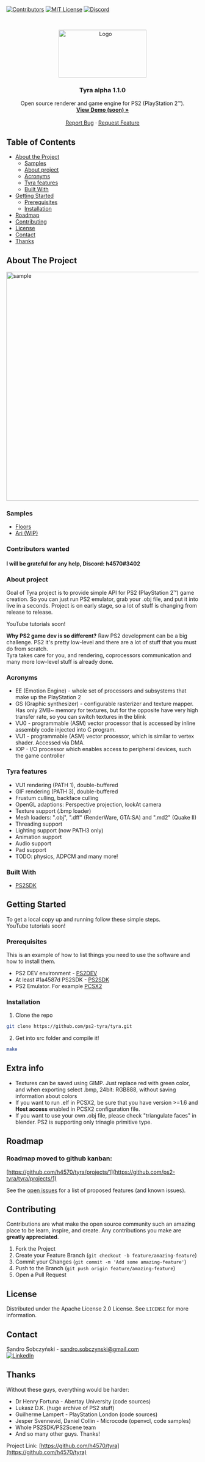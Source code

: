 [![Contributors][contributors-shield]][contributors-url]
[![MIT License][license-shield]][license-url]
[![Discord](https://img.shields.io/discord/652861436992946216?logo=discord)](https://discord.gg/7dCr6ThSN5)

<br />
<p align="center">
  <a href="https://github.com/h4570/tyra">
    <img src="http://allvectorlogo.com/img/2016/05/ps2-logo.png" alt="Logo" width="230" height="125">
  </a>

  <h3 align="center">Tyra alpha 1.1.0</h3>

  <p align="center">
    Open source renderer and game engine for PS2 (PlayStation 2™).
    <br />
    <a href="https://www.youtube.com/"><strong>View Demo (soon) »</strong></a>
    <br />
    <br />
    <a href="https://github.com/h4570/tyra/issues">Report Bug</a>
    ·
    <a href="https://github.com/h4570/tyra/issues">Request Feature</a>
  </p>
</p>  

## Table of Contents  

* [About the Project](#about-the-project) 
  * [Samples](#samples) 
  * [About project](#about-project) 
  * [Acronyms](#acronyms) 
  * [Tyra features](#tyra-features) 
  * [Built With](#built-with) 
* [Getting Started](#getting-started) 
  * [Prerequisites](#prerequisites) 
  * [Installation](#installation) 
* [Roadmap](#roadmap) 
* [Contributing](#contributing) 
* [License](#license) 
* [Contact](#contact) 
* [Thanks](#thanks) 

## About The Project  

<img src="http://apgcglz.cluster028.hosting.ovh.net/tyra/1.1.0/tyra.gif" alt="sample" width="600" height="auto">

### Samples
* [Floors](https://github.com/h4570/tyra/tree/master/src/samples/floors) 
* [Ari (WIP)](https://github.com/h4570/tyra/tree/master/src/samples/ari) 

### Contributors wanted
#### I will be grateful for any help, Discord: h4570#3402  
  
### About project
Goal of Tyra project is to provide simple API for PS2 (PlayStation 2™) game creation. So you can just run PS2 emulator, grab your .obj file, and put it into live in a seconds. Project is on early stage, so a lot of stuff is changing from release to release.  
 
YouTube tutorials soon!  
  
**Why PS2 game dev is so different?** Raw PS2 development can be a big challenge. PS2 it's pretty low-level and there are a lot of stuff that you must do from scratch.  
Tyra takes care for you, and rendering, coprocessors communication and many more low-level stuff is already done.

### Acronyms 
* EE (Emotion Engine) - whole set of processors and subsystems that make up the PlayStation 2 
* GS (Graphic synthesizer) - configurable rasterizer and texture mapper. Has only 2MB~ memory for textures, but for the opposite have very high transfer rate, so you can switch textures in the blink 
* VU0 - programmable (ASM) vector processor that is accessed by inline assembly code injected into C program.  
* VU1 - programmable (ASM) vector processor, which is similar to vertex shader. Accessed via DMA.  
* IOP - I/O processor which enables access to peripheral devices, such the game controller  

### Tyra features
* VU1 rendering (PATH 1), double-buffered  
* GIF rendering (PATH 3), double-buffered    
* Frustum culling, backface culling  
* OpenGL adaptions: Perspective projection, lookAt camera  
* Texture support (.bmp loader)  
* Mesh loaders: ".obj", ".dff" (RenderWare, GTA:SA) and ".md2" (Quake II) 
* Threading support 
* Lighting support (now PATH3 only)  
* Animation support 
* Audio support 
* Pad support 
* TODO: physics, ADPCM and many more!  

### Built With  

* [PS2SDK](https://github.com/ps2dev/ps2sdk)  

## Getting Started  

To get a local copy up and running follow these simple steps.  
YouTube tutorials soon!

### Prerequisites 

This is an example of how to list things you need to use the software and how to install them.  
* PS2 DEV environment - [PS2DEV](https://github.com/ps2dev/ps2dev)  
* At least #1a4587d PS2SDK - [PS2SDK](https://github.com/ps2dev/ps2sdk) 
* PS2 Emulator. For example [PCSX2](https://pcsx2.net/) 

### Installation  

1. Clone the repo 
```sh
git clone https://github.com/ps2-tyra/tyra.git
```
2. Get into src folder and compile it!  
```sh
make
```  

## Extra info 
* Textures can be saved using GIMP. Just replace red with green color, and when exporting select .bmp, 24bit: RGB888, without saving information about colors 
* If you want to run .elf in PCSX2, be sure that you have version >=1.6 and **Host access** enabled in PCSX2 configuration file.  
* If you want to use your own .obj file, please check "triangulate faces" in blender. PS2 is supporting only trinagle primitive type. 

## Roadmap  

### Roadmap moved to github kanban:  
[https://github.com/h4570/tyra/projects/1](https://github.com/ps2-tyra/tyra/projects/1)  


See the [open issues](https://github.com/h4570/tyra/issues) for a list of proposed features (and known issues). 

## Contributing 

Contributions are what make the open source community such an amazing place to be learn, inspire, and create. Any contributions you make are **greatly appreciated**. 

1. Fork the Project 
2. Create your Feature Branch (`git checkout -b feature/amazing-feature`)  
3. Commit your Changes (`git commit -m 'Add some amazing-feature'`)  
4. Push to the Branch (`git push origin feature/amazing-feature`)  
5. Open a Pull Request  

## License  

Distributed under the Apache License 2.0 License. See `LICENSE` for more information. 

## Contact  

Sandro Sobczyński - sandro.sobczynski@gmail.com   
[![LinkedIn][linkedin-shield]][linkedin-url]  

## Thanks  

Without these guys, everything would be harder:
* Dr Henry Fortuna - Abertay University (code sources)
* Lukasz D.K. (huge archive of PS2 stuff)
* Guilherme Lampert - PlayStation London (code sources)
* Jesper Svennevid, Daniel Collin - Microcode (openvcl, code samples)
* Whole PS2SDK/PS2Scene team
* And so many other guys. Thanks!

Project Link: [https://github.com/h4570/tyra](https://github.com/h4570/tyra)  

[contributors-shield]: https://img.shields.io/github/contributors/ps2-tyra/tyra.svg?style=flat-square  
[contributors-url]: https://github.com/ps2-tyra/tyra/graphs/contributors 
[linkedin-shield]: https://img.shields.io/badge/-LinkedIn-black.svg?style=flat-square&logo=linkedin&colorB=555  
[linkedin-url]: https://linkedin.com/in/sandro-sobczyński-28820b15a/  
[license-shield]: https://img.shields.io/github/license/ps2-tyra/tyra.svg?style=flat-square  
[license-url]: https://github.com/ps2-tyra/tyra/blob/master/LICENSE  
